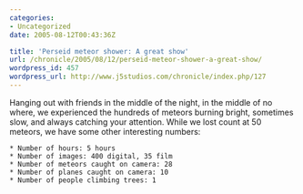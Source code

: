 ```yaml
--- 
categories:
- Uncategorized
date: 2005-08-12T00:43:36Z

title: 'Perseid meteor shower: A great show'
url: /chronicle/2005/08/12/perseid-meteor-shower-a-great-show/
wordpress_id: 457
wordpress_url: http://www.j5studios.com/chronicle/index.php/127
---
```


Hanging out with friends in the middle of the night, in the middle of no where, we experienced the hundreds of meteors burning bright, sometimes slow, and always catching your attention.  While we lost count at 50 meteors, we have some other interesting numbers:


    * Number of hours: 5 hours 
    * Number of images: 400 digital, 35 film 
    * Number of meteors caught on camera: 28 
    * Number of planes caught on camera: 10 
    * Number of people climbing trees: 1 
